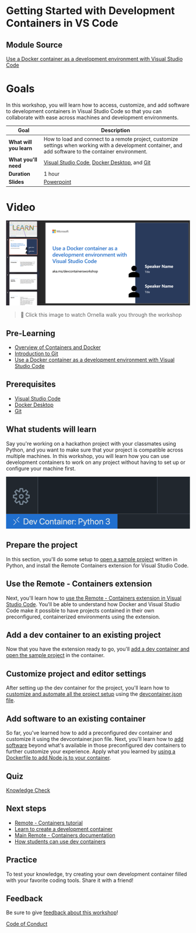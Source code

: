 # Getting Started with Development Containers in VS Code

## Module Source

[Use a Docker container as a development environment with Visual Studio Code](https://docs.microsoft.com/learn/modules/use-docker-container-dev-env-vs-code/?WT.mc_id=academic-55190-ornella)

# Goals 

In this workshop, you will learn how to access, customize, and add software to development containers in Visual Studio Code so that you can collaborate with ease across machines and development environments. 


| **Goal**                                          | Description                                                                                                    |
| ------------------------------------------------- | -------------------------------------------------------------------------------------------------------------- |
| **What will you learn**                           | How to load and connect to a remote project, customize settings when working with a development container, and add software to the container environment. |
| **What you'll need**                              | [Visual Studio Code](https://code.visualstudio.com?WT.mc_id=academic-55190-ornella), [Docker Desktop](https://www.docker.com/products/docker-desktop), and [Git](https://git-scm.com/downloads)                                          |
| **Duration**                                      | 1 hour |
| **Slides**                                        | [Powerpoint](./slides.pptx) |   

# Video

[![workshop walk-through](./images/promo.png)](https://youtu.be/StzyJcGI0uo "workshop walk-through")

> 🎥 Click this image to watch Ornella walk you through the workshop

## Pre-Learning

- [Overview of Containers and Docker](https://docs.microsoft.com/dotnet/architecture/containerized-lifecycle/introduction-to-containers-and-docker?WT.mc_id=academic-55190-ornella)
- [Introduction to Git](https://docs.microsoft.com/learn/modules/intro-to-git/?WT.mc_id=academic-55190-ornella)
- [Use a Docker container as a development environment with Visual Studio Code](https://docs.microsoft.com/learn/modules/use-docker-container-dev-env-vs-code/?WT.mc_id=academic-55190-ornella)

## Prerequisites

- [Visual Studio Code](https://code.visualstudio.com?WT.mc_id=academic-55190-ornella)
- [Docker Desktop](https://www.docker.com/products/docker-desktop)
- [Git](https://git-scm.com/downloads)

## What students will learn

Say you're working on a hackathon project with your classmates using Python, and you want to make sure that your project is compatible across multiple machines. In this workshop, you will learn how you can use development containers to work on any project without having to set up or configure your machine first.

![image of completed project](images/remote-indicator.png)

## Prepare the project

In this section, you'll do some setup to [open a sample project](https://docs.microsoft.com/learn/modules/use-docker-container-dev-env-vs-code/2-exercise-prepare-project?WT.mc_id=academic-55190-ornella) written in Python, and install the Remote Containers extension for Visual Studio Code. 

## Use the Remote - Containers extension

Next, you'll learn how to [use the Remote - Containers extension in Visual Studio Code](https://docs.microsoft.com/learn/modules/use-docker-container-dev-env-vs-code/3-use-as-development-environment?WT.mc_id=academic-55190-ornella). You'll be able to understand how Docker and Visual Studio Code make it possible to have projects contained in their own preconfigured, containerized environments using the extension. 

## Add a dev container to an existing project

Now that you have the extension ready to go, you'll [add a dev container and open the sample project](https://docs.microsoft.com/learn/modules/use-docker-container-dev-env-vs-code/4-exercise-add-development-container?WT.mc_id=academic-55190-ornella) in the container. 

## Customize project and editor settings

After setting up the dev container for the project, you'll learn how to [customize and automate all the project setup](https://docs.microsoft.com/learn/modules/use-docker-container-dev-env-vs-code/5-customize-settings?WT.mc_id=academic-55190-ornella) using the [devcontainer.json file](https://docs.microsoft.com/learn/modules/use-docker-container-dev-env-vs-code/6-exercise-customize-settings?WT.mc_id=academic-55190-ornella). 

## Add software to an existing container

So far, you've learned how to add a preconfigured dev container and customize it using the devcontainer.json file. Next, you'll learn how to [add software](https://docs.microsoft.com/learn/modules/use-docker-container-dev-env-vs-code/7-add-software?WT.mc_id=academic-55190-ornella) beyond what's available in those preconfigured dev containers to further customize your experience. Apply what you learned by [using a Dockerfile to add Node.js to your container](https://docs.microsoft.com/learn/modules/use-docker-container-dev-env-vs-code/8-exercise-add-software?WT.mc_id=academic-55190-ornella). 

## Quiz

[Knowledge Check](https://docs.microsoft.com/learn/modules/use-docker-container-dev-env-vs-code/9-knowledge-check?WT.mc_id=academic-55190-ornella)

## Next steps

- [Remote - Containers tutorial](https://code.visualstudio.com/docs/remote/containers-tutorial?WT.mc_id=academic-55190-ornella)
- [Learn to create a development container](https://code.visualstudio.com/docs/remote/create-dev-container?WT.mc_id=academic-55190-ornella)
- [Main Remote - Containers documentation](https://code.visualstudio.com/docs/remote/containers?WT.mc_id=academic-55190-ornella)
- [How students can use dev containers](https://www.youtube.com/watch?v=Uvf2FVS1F8k)

## Practice

To test your knowledge, try creating your own development container filled with your favorite coding tools. Share it with a friend!

## Feedback

Be sure to give [feedback about this workshop](https://forms.office.com/r/MdhJWMZthR)!

[Code of Conduct](../../CODE_OF_CONDUCT.md)


